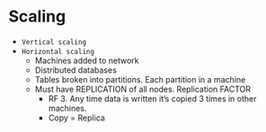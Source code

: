 # Scaling

- `Vertical scaling`
- `Horizontal scaling`
  - Machines added to network
  - Distributed databases
  - Tables broken into partitions. Each partition in a machine
  - Must have REPLICATION of all nodes. Replication FACTOR
    - RF 3. Any time data is written it’s copied 3 times in other machines.
    - Copy = Replica
